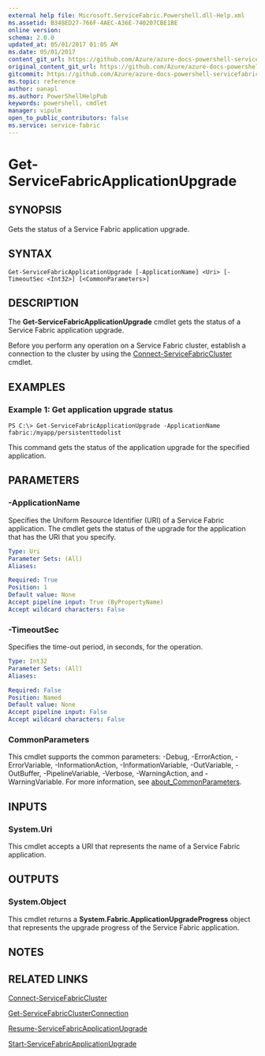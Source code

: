 ```yaml
---
external help file: Microsoft.ServiceFabric.Powershell.dll-Help.xml
ms.assetid: B348ED27-766F-4AEC-A36E-740207CBE1BE
online version:
schema: 2.0.0
updated_at: 05/01/2017 01:05 AM
ms.date: 05/01/2017
content_git_url: https://github.com/Azure/azure-docs-powershell-servicefabric/blob/master/Service-Fabric-cmdlets/ServiceFabric/vlatest/Get-ServiceFabricApplicationUpgrade.md
original_content_git_url: https://github.com/Azure/azure-docs-powershell-servicefabric/blob/master/Service-Fabric-cmdlets/ServiceFabric/vlatest/Get-ServiceFabricApplicationUpgrade.md
gitcommit: https://github.com/Azure/azure-docs-powershell-servicefabric/blob/44c2ea996a154ab1ae25d13fa8476ff941bcf50d
ms.topic: reference
author: oanapl
ms.author: PowerShellHelpPub
keywords: powershell, cmdlet
manager: vipulm
open_to_public_contributors: false
ms.service: service-fabric
---
```


# Get-ServiceFabricApplicationUpgrade

## SYNOPSIS
Gets the status of a Service Fabric application upgrade.

## SYNTAX

```
Get-ServiceFabricApplicationUpgrade [-ApplicationName] <Uri> [-TimeoutSec <Int32>] [<CommonParameters>]
```

## DESCRIPTION
The **Get-ServiceFabricApplicationUpgrade** cmdlet gets the status of a Service Fabric application upgrade.

Before you perform any operation on a Service Fabric cluster, establish a connection to the cluster by using the [Connect-ServiceFabricCluster](./Connect-ServiceFabricCluster.md) cmdlet.

## EXAMPLES

### Example 1: Get application upgrade status
```
PS C:\> Get-ServiceFabricApplicationUpgrade -ApplicationName fabric:/myapp/persistenttodolist
```

This command gets the status of the application upgrade for the specified application.

## PARAMETERS

### -ApplicationName
Specifies the Uniform Resource Identifier (URI) of a Service Fabric application.
The cmdlet gets the status of the upgrade for the application that has the URI that you specify.

```yaml
Type: Uri
Parameter Sets: (All)
Aliases: 

Required: True
Position: 1
Default value: None
Accept pipeline input: True (ByPropertyName)
Accept wildcard characters: False
```

### -TimeoutSec
Specifies the time-out period, in seconds, for the operation.

```yaml
Type: Int32
Parameter Sets: (All)
Aliases: 

Required: False
Position: Named
Default value: None
Accept pipeline input: False
Accept wildcard characters: False
```

### CommonParameters
This cmdlet supports the common parameters: -Debug, -ErrorAction, -ErrorVariable, -InformationAction, -InformationVariable, -OutVariable, -OutBuffer, -PipelineVariable, -Verbose, -WarningAction, and -WarningVariable. For more information, see [about_CommonParameters](http://go.microsoft.com/fwlink/?LinkID=113216).

## INPUTS

### System.Uri
This cmdlet accepts a URI that represents the name of a Service Fabric application.

## OUTPUTS

### System.Object
This cmdlet returns a **System.Fabric.ApplicationUpgradeProgress** object that represents the upgrade progress of the Service Fabric application.

## NOTES

## RELATED LINKS

[Connect-ServiceFabricCluster](./Connect-ServiceFabricCluster.md)

[Get-ServiceFabricClusterConnection](./Get-ServiceFabricClusterConnection.md)

[Resume-ServiceFabricApplicationUpgrade](./Resume-ServiceFabricApplicationUpgrade.md)

[Start-ServiceFabricApplicationUpgrade](./Start-ServiceFabricApplicationUpgrade.md)
